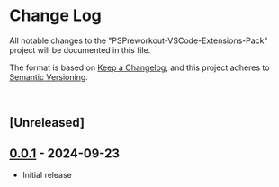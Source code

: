 # Change Log

All notable changes to the "PSPreworkout-VSCode-Extensions-Pack" project will be documented in this file.

The format is based on [Keep a Changelog](https://keepachangelog.com/en/1.1.0/), and this project adheres to [Semantic Versioning](https://semver.org/spec/v2.0.0.html).

&nbsp;
&nbsp;

## [Unreleased]

## [0.0.1] - 2024-09-23

- Initial release

[0.0.1]: https://github.com/samerde/PSPreworkout-VSCode-Extensions-Pack/tag/v0.0.1
